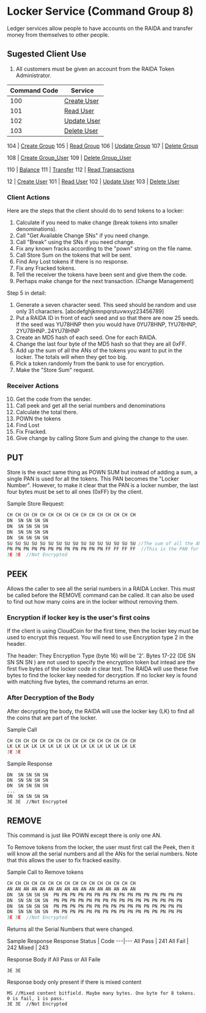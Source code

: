 # Locker Service (Command Group 8)
 Ledger services allow people to have accounts on the RAIDA and transfer money from
 themselves to other people.
 
## Sugested Client Use
1. All customers must be given an account from the RAIDA Token Administrator.

 
 Command Code | Service
 ---|---
 100 | [Create User](#new_user)
 101 | [Read User](#read_user)
 102 | [Update User](#update_user)
 103 | [Delete User](#delete_user)
 
 104 | [Create Group](#new_user)
 105 | [Read Group](#read_user)
 106 | [Update Group](#update_user)
 107 | [Delete Group](#delete_user)

108 | [Create Group_User](#new_group_user)
109 | [Delete Group_User](#delete_group_user)
 
110 | [Balance](#balance)
111 | [Transfer](#transfer)
112 | [Read Transactions](#read_transactions)

12 | [Create User](#new_user)
101 | [Read User](#read_user)
102 | [Update User](#update_user)
103 | [Delete User](#delete_user)
 

### Client Actions
Here are the steps that the client should do to send tokens to a locker:
1. Calculate if you need to make change (break tokens into smaller denominations).
2. Call "Get Available Change SNs" if you need change.
3. Call "Break" using the SNs if you need change.
4. Fix any known fracks according to the "pown" string on the file name.
5. Call Store Sum on the tokens that will be sent. 
7. Find Any Lost tokens if there is no response. 
8. Fix any Fracked tokens.
9. Tell the receiver the tokens have been sent and give them the code. 
10. Perhaps make change for the next transaction. (Change Management)


Step 5 in detail:
1. Generate a seven character seed. This seed should be random and use only 31 characters. [abcdefghjkmnpqrstuvwxyz23456789] 
2. Put a RAIDA ID in front of each seed and so that there are now 25 seeds. If the seed was YU78HNP then you would have 0YU78HNP, 1YU78HNP, 2YU78HNP..24YU78HNP 
3. Create an MD5 hash of each seed. One for each RAIDA. 
4. Change the last four byte of the MD5 hash so that they are all 0xFF.
5. Add up the sum of all the ANs of the tokens you want to put in the locker. The totals will when they get too big.
6. Pick a token randomly from the bank to use for encryption. 
7. Make the "Store Sum" request. 

### Receiver Actions
10. Get the code from the sender. 
11. Call peek and get all the serial numbers and denominations
12. Calculate the total there. 
13. POWN the tokens
14. Find Lost
15. Fix Fracked. 
16. Give change by calling Store Sum and giving the change to the user. 


## PUT

Store is the exact same thing as POWN SUM but instead of adding a sum, a single PAN is used for all the tokens. This PAN becomes the "Locker Number". However, to make it clear that the PAN is a locker number, the last four bytes must be set to all ones (0xFF) by the client. 



Sample Store Request:
```c
CH CH CH CH CH CH CH CH CH CH CH CH CH CH CH CH
DN  SN SN SN SN 
DN  SN SN SN SN  
DN  SN SN SN SN  
DN  SN SN SN SN  
SU SU SU SU SU SU SU SU SU SU SU SU SU SU SU SU //The sum of all the ANs of the SNs. See POWN SUM. 
PN PN PN PN PN PN PN PN PN PN PN PN FF FF FF FF  //This is the PAN for all the tokens. The last four bytes must be set to binary ones (0xFF) 
3E 3E  //Not Encrypted
```

## PEEK
Allows the caller to see all the serial numbers in a RAIDA Locker. This must be called before the REMOVE command can be called. It can also be used to find out how many coins are in the locker without removing them. 

### Encryption if locker key is the user's first coins
If the client is using CloudCoin for the first time, then the locker key must be used to encrypt this request. You will need to use Encryption type 2 in the header. 

The header: 
They Encryption Type (byte 16) will be '2'. Bytes 17-22 (DE SN SN SN SN ) are not used to specify the encryption token but intead are the first five bytes of the locker code in clear text. 
The RAIDA will use these five bytes to find the locker key needed for decryption.
If no locker key is found with matching five bytes, the command returns an error. 

### After Decryption of the Body
After decrypting the body, the RAIDA will use the locker key (LK) to find all the coins that are part of the locker. 

Sample Call
```c
CH CH CH CH CH CH CH CH CH CH CH CH CH CH CH CH 
LK LK LK LK LK LK LK LK LK LK LK LK LK LK LK LK 
3E 3E

```

Sample Response
```
DN  SN SN SN SN   
DN  SN SN SN SN   
DN  SN SN SN SN  
...
DN  SN SN SN SN  
3E 3E  //Not Encrypted
```

## REMOVE
This command is just like POWN except there is only one AN. 

To Remove tokens from the locker, the user must first call the Peek, then it will know all the serial numbers and all the ANs for the serial numbers. Note that this allows the user to fix fracked easilty.

Sample Call to Remove tokens
```c
CH CH CH CH CH CH CH CH CH CH CH CH CH CH CH CH
AN AN AN AN AN AN AN AN AN AN AN AN AN AN AN AN
DN  SN SN SN SN  PN PN PN PN PN PN PN PN PN PN PN PN PN PN PN PN
DN  SN SN SN SN  PN PN PN PN PN PN PN PN PN PN PN PN PN PN PN PN
DN  SN SN SN SN  PN PN PN PN PN PN PN PN PN PN PN PN PN PN PN PN 
DN  SN SN SN SN  PN PN PN PN PN PN PN PN PN PN PN PN PN PN PN PN
3E 3E  //Not Encrypted
```

Returns all the Serial Numbers that were changed. 

Sample Response
Response Status | Code
---|---
All Pass | 241
All Fail | 242
Mixed | 243

Response Body if All Pass or All Faile
```
3E 3E
```

Response body only present if there is mixed content
```
MS //Mixed content bitfield. Maybe many bytes. One byte for 8 tokens. 0 is fail, 1 is pass. 
3E 3E  //Not Encrypted
```



